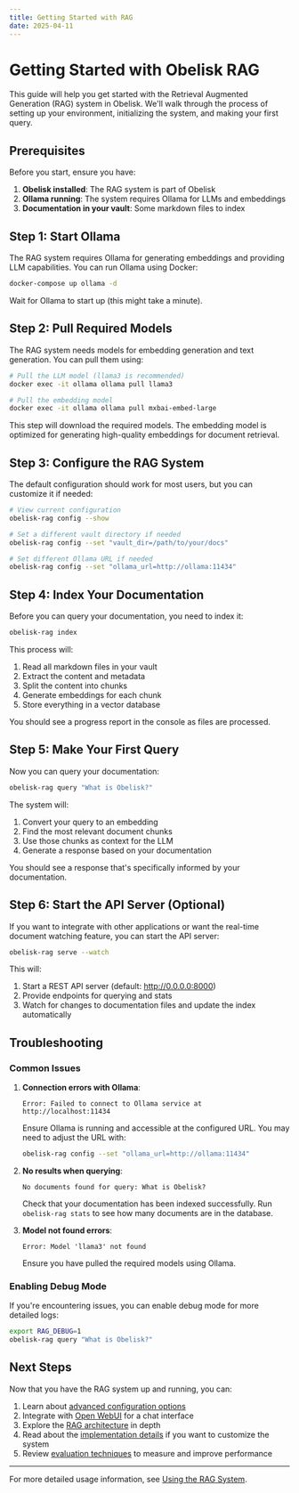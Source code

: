 ```yaml
---
title: Getting Started with RAG
date: 2025-04-11
---
```


# Getting Started with Obelisk RAG

This guide will help you get started with the Retrieval Augmented Generation (RAG) system in Obelisk. We'll walk through the process of setting up your environment, initializing the system, and making your first query.

## Prerequisites

Before you start, ensure you have:

1. **Obelisk installed**: The RAG system is part of Obelisk
2. **Ollama running**: The system requires Ollama for LLMs and embeddings
3. **Documentation in your vault**: Some markdown files to index

## Step 1: Start Ollama

The RAG system requires Ollama for generating embeddings and providing LLM capabilities. You can run Ollama using Docker:

```bash
docker-compose up ollama -d
```

Wait for Ollama to start up (this might take a minute).

## Step 2: Pull Required Models

The RAG system needs models for embedding generation and text generation. You can pull them using:

```bash
# Pull the LLM model (llama3 is recommended)
docker exec -it ollama ollama pull llama3

# Pull the embedding model
docker exec -it ollama ollama pull mxbai-embed-large
```

This step will download the required models. The embedding model is optimized for generating high-quality embeddings for document retrieval.

## Step 3: Configure the RAG System

The default configuration should work for most users, but you can customize it if needed:

```bash
# View current configuration
obelisk-rag config --show

# Set a different vault directory if needed
obelisk-rag config --set "vault_dir=/path/to/your/docs"

# Set different Ollama URL if needed
obelisk-rag config --set "ollama_url=http://ollama:11434"
```

## Step 4: Index Your Documentation

Before you can query your documentation, you need to index it:

```bash
obelisk-rag index
```

This process will:
1. Read all markdown files in your vault
2. Extract the content and metadata
3. Split the content into chunks
4. Generate embeddings for each chunk
5. Store everything in a vector database

You should see a progress report in the console as files are processed.

## Step 5: Make Your First Query

Now you can query your documentation:

```bash
obelisk-rag query "What is Obelisk?"
```

The system will:
1. Convert your query to an embedding
2. Find the most relevant document chunks
3. Use those chunks as context for the LLM
4. Generate a response based on your documentation

You should see a response that's specifically informed by your documentation.

## Step 6: Start the API Server (Optional)

If you want to integrate with other applications or want the real-time document watching feature, you can start the API server:

```bash
obelisk-rag serve --watch
```

This will:
1. Start a REST API server (default: http://0.0.0.0:8000)
2. Provide endpoints for querying and stats
3. Watch for changes to documentation files and update the index automatically

## Troubleshooting

### Common Issues

1. **Connection errors with Ollama**:
   
   ```
   Error: Failed to connect to Ollama service at http://localhost:11434
   ```
   
   Ensure Ollama is running and accessible at the configured URL. You may need to adjust the URL with:
   
   ```bash
   obelisk-rag config --set "ollama_url=http://ollama:11434"
   ```

2. **No results when querying**:
   
   ```
   No documents found for query: What is Obelisk?
   ```
   
   Check that your documentation has been indexed successfully. Run `obelisk-rag stats` to see how many documents are in the database.

3. **Model not found errors**:
   
   ```
   Error: Model 'llama3' not found
   ```
   
   Ensure you have pulled the required models using Ollama.

### Enabling Debug Mode

If you're encountering issues, you can enable debug mode for more detailed logs:

```bash
export RAG_DEBUG=1
obelisk-rag query "What is Obelisk?"
```

## Next Steps

Now that you have the RAG system up and running, you can:

1. Learn about [advanced configuration options](using-rag.md)
2. Integrate with [Open WebUI](../openwebui.md) for a chat interface
3. Explore the [RAG architecture](architecture-draft.md) in depth
4. Read about the [implementation details](implementation.md) if you want to customize the system
5. Review [evaluation techniques](evaluation.md) to measure and improve performance

---

For more detailed usage information, see [Using the RAG System](using-rag.md).